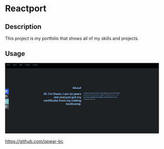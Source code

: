 # Reactport

## Description

This project is my portfolio that shows all of my skills and projects.

## Usage

![homepage](port.png)

https://github.com/opwar-bc
